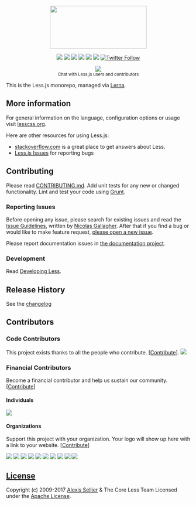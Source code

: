 <p align="center"><img src="http://lesscss.org/public/img/less_logo.png" width="264" height="117">

<p align="center"><a href="http://badge.fury.io/js/less"><a href="https://opencollective.com/less" alt="Financial Contributors on Open Collective"><img src="https://opencollective.com/less/all/badge.svg?label=financial+contributors" /></a> <img src="https://badge.fury.io/js/less.svg"></a> <a href="https://travis-ci.org/less/less.js"><img src="https://travis-ci.org/less/less.js.svg?branch=master" style="max-width:100%;"></a> <a href="https://ci.appveyor.com/project/lukeapage/less-js/branch/master"><img src="https://ci.appveyor.com/api/projects/status/bx2qspy3qbuxpl9q/branch/master?svg=true" style="max-width:100%;"></a> <a href="https://david-dm.org/less/less.js"><img src="https://david-dm.org/less/less.js.svg" style="max-width:100%;"></a> <a href="https://david-dm.org/less/less.js#info=devDependencies"><img src="https://david-dm.org/less/less.js/dev-status.svg" style="max-width:100%;"></a> <a href="https://twitter.com/lesstocss"><img alt="Twitter Follow" src="https://img.shields.io/twitter/follow/lesstocss.svg?style=flat-square" style="max-width:100%;"></a></p>

<p align="center"><a href="https://gitter.im/less/less.js?utm_source=badge&amp;utm_medium=badge&amp;utm_campaign=pr-badge&amp;utm_content=badge"><img src="https://badges.gitter.im/Join%20Chat.svg" style="max-width:100%;"></a> <br><sup class="rich-diff-level-one">Chat with Less.js users and contributors</sup></p>

This is the Less.js monorepo, managed via [Lerna](https://lerna.js.org/).

## More information

For general information on the language, configuration options or usage visit [lesscss.org](http://lesscss.org).

Here are other resources for using Less.js:

* [stackoverflow.com][so] is a great place to get answers about Less.
* [Less.js Issues][issues] for reporting bugs


## Contributing
Please read [CONTRIBUTING.md](CONTRIBUTING.md). Add unit tests for any new or changed functionality. Lint and test your code using [Grunt](http://gruntjs.com).

### Reporting Issues

Before opening any issue, please search for existing issues and read the [Issue Guidelines](https://github.com/necolas/issue-guidelines), written by [Nicolas Gallagher](https://github.com/necolas). After that if you find a bug or would like to make feature request, [please open a new issue][issues].

Please report documentation issues in [the documentation project](https://github.com/less/less-docs).

### Development

Read [Developing Less](http://lesscss.org/usage/#developing-less).

## Release History
See the [changelog](CHANGELOG.md)

## Contributors

### Code Contributors

This project exists thanks to all the people who contribute. [[Contribute](CONTRIBUTING.md)].
<a href="https://github.com/less/less.js/graphs/contributors"><img src="https://opencollective.com/less/contributors.svg?width=890&button=false" /></a>

### Financial Contributors

Become a financial contributor and help us sustain our community. [[Contribute](https://opencollective.com/less/contribute)]

#### Individuals

<a href="https://opencollective.com/less"><img src="https://opencollective.com/less/individuals.svg?width=890"></a>

#### Organizations

Support this project with your organization. Your logo will show up here with a link to your website. [[Contribute](https://opencollective.com/less/contribute)]

<a href="https://opencollective.com/less/organization/0/website"><img src="https://opencollective.com/less/organization/0/avatar.svg"></a>
<a href="https://opencollective.com/less/organization/1/website"><img src="https://opencollective.com/less/organization/1/avatar.svg"></a>
<a href="https://opencollective.com/less/organization/2/website"><img src="https://opencollective.com/less/organization/2/avatar.svg"></a>
<a href="https://opencollective.com/less/organization/3/website"><img src="https://opencollective.com/less/organization/3/avatar.svg"></a>
<a href="https://opencollective.com/less/organization/4/website"><img src="https://opencollective.com/less/organization/4/avatar.svg"></a>
<a href="https://opencollective.com/less/organization/5/website"><img src="https://opencollective.com/less/organization/5/avatar.svg"></a>
<a href="https://opencollective.com/less/organization/6/website"><img src="https://opencollective.com/less/organization/6/avatar.svg"></a>
<a href="https://opencollective.com/less/organization/7/website"><img src="https://opencollective.com/less/organization/7/avatar.svg"></a>
<a href="https://opencollective.com/less/organization/8/website"><img src="https://opencollective.com/less/organization/8/avatar.svg"></a>
<a href="https://opencollective.com/less/organization/9/website"><img src="https://opencollective.com/less/organization/9/avatar.svg"></a>

## [License](LICENSE)

Copyright (c) 2009-2017 [Alexis Sellier](http://cloudhead.io) & The Core Less Team
Licensed under the [Apache License](LICENSE).


[so]: http://stackoverflow.com/questions/tagged/less "StackOverflow.com"
[issues]: https://github.com/less/less.js/issues "GitHub Issues for Less.js"
[download]: https://github.com/less/less.js/zipball/master "Download Less.js"
